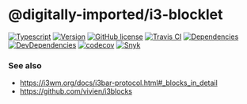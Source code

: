 # @digitally-imported/i3-blocklet
[![Typescript](https://img.shields.io/badge/%3C%2F%3E-TypeScript-blue.svg?style=flat-square)](https://www.typescriptlang.org/)
[![Version](https://img.shields.io/npm/v/@digitally-imported/i3-blocklet?style=flat-square)](https://www.npmjs.com/package/@digitally-imported/i3-blocklet)
[![GitHub license](https://img.shields.io/github/license/pigulla/di?style=flat-square)](https://github.com/pigulla/di/blob/develop/LICENSE)
[![Travis CI](https://img.shields.io/travis/com/pigulla/di/develop?style=flat-square)](https://codecov.io/gh/pigulla/di)
[![Dependencies](https://img.shields.io/david/pigulla/di?style=flat-square&path=packages/i3-blocklet)](https://david-dm.org/pigulla/di?path=packages%2Fi3-blocklet)
[![DevDependencies](https://img.shields.io/david/dev/pigulla/di?style=flat-square&path=packages/i3-blocklet)](https://david-dm.org/dev/pigulla/di?path=packages%2Fi3-blocklet)
[![codecov](https://codecov.io/gh/pigulla/di/branch/master/graph/badge.svg?flag=i3-blocklet)](https://codecov.io/gh/pigulla/di/tree/develop/packages/i3-blocklet/src)
[![Snyk](https://snyk.io/test/github/pigulla/di/badge.svg?targetFile=packages/i3-blocklet/package.json&style=flat-square)](https://snyk.io/test/github/pigulla/di?targetFile=packages%2Fi3-blocklet%2Fpackage.json&tab=dependencies)

### See also

 - https://i3wm.org/docs/i3bar-protocol.html#_blocks_in_detail
 - https://github.com/vivien/i3blocks
